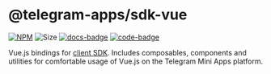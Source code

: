 # @telegram-apps/sdk-vue

[code-badge]: https://img.shields.io/badge/source-black?logo=github

[docs-badge]: https://img.shields.io/badge/documentation-blue?logo=gitbook&logoColor=white

[code-link]: https://github.com/Telegram-Mini-Apps/telegram-apps/tree/master/packages/sdk-vue

[docs-link]: https://docs.telegram-mini-apps.com/packages/telegram-apps-sdk-vue/2-x

[npm-link]: https://npmjs.com/package/@telegram-apps/sdk-vue

[npm-badge]: https://img.shields.io/npm/v/@telegram-apps/sdk-vue?logo=npm

[size-badge]: https://img.shields.io/bundlephobia/minzip/@telegram-apps/sdk-vue

[![NPM][npm-badge]][npm-link]
![Size][size-badge]
[![docs-badge]][docs-link]
[![code-badge]][code-link]

Vue.js bindings
for [client SDK](https://docs.telegram-mini-apps.com/packages/telegram-apps-sdk/2-x). Includes
composables, components and utilities
for comfortable usage of Vue.js on the Telegram Mini Apps platform.
